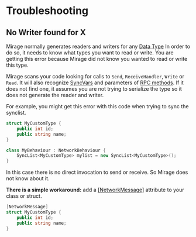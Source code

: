 # Troubleshooting

## No Writer found for X

Mirage normally generates readers and writers for any [Data Type](../Guides/DataTypes.md)
In order to do so,  it needs to know what types you want to read or write.
You are getting this error because Mirage did not know you wanted to read or write this type.

Mirage scans your code looking for calls to `Send`, `ReceiveHandler`, `Write` or `Read`. It will also recognize [SyncVars](../Guides/Sync/index.md) and parameters of [RPC methods](../Guides/Communications/RemoteActions.md). If it does not find one,  it assumes you are not trying to serialize the type so it does not generate the reader and writer.

For example, you might get this error with this code when trying to sync the synclist.

```cs
struct MyCustomType {
    public int id;
    public string name;
}

class MyBehaviour : NetworkBehaviour {
    SyncList<MyCustomType> mylist = new SyncList<MyCustomType>();
}
```

In this case there is no direct invocation to send or receive.  So Mirage does not know about it. 

**There is a simple workaround:** add a [[NetworkMessage]](xref:Mirage.NetworkMessageAttribute) attribute to your class or struct.
```cs
[NetworkMessage]
struct MyCustomType {
    public int id;
    public string name;
}
```
